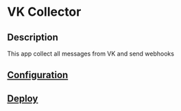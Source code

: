 # VK Collector

## Description

This app collect all messages from VK and send webhooks

## [Configuration](./docs/Configuration.md)

## [Deploy](./docs/Development.md)
